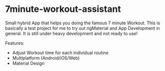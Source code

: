7minute-workout-assistant
=========================

Small hybrid App that helps you doing the famous 7 minute Workout.
This is basically a test project for me to try out ngMaterial and App Development in general.
It is still under heavy development and not ready to use!

Features:
 * Adjust Workout time for each individual routine
 * Multiplatform (Android/iOS/Web)
 * Material Design
